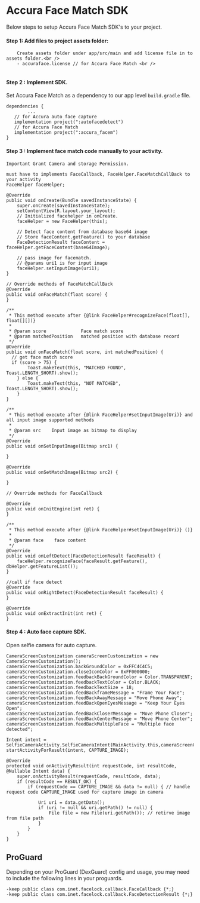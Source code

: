 # Accura Face Match SDK 

Below steps to setup Accura Face Match SDK's to your project.


#### Step 1: Add files to project assets folder:<br />
```
    Create assets folder under app/src/main and add license file in to assets folder.<br />    
    - accuraface.license // for Accura Face Match <br />
    
```

#### Step 2 : Implement SDK.
Set Accura Face Match as a dependency to our app level `build.gradle` file.
```
dependencies {
        ...
   // for Accura auto face capture
   implementation project(":autofacedetect")
   // for Accura Face Match
   implementation project(":accura_facem")
}
```

#### Step 3 : Implement face match code manually to your activity.

    Important Grant Camera and storage Permission.

    must have to implements FaceCallback, FaceHelper.FaceMatchCallBack to your activity
    FaceHelper faceHelper;

    @Override
    public void onCreate(Bundle savedInstanceState) {
        super.onCreate(savedInstanceState);
        setContentView(R.layout.your_layout);
        // Initialized facehelper in onCreate.
        faceHelper = new FaceHelper(this);

        // Detect face content from database base64 image
        // Store faceContent.getFeature() to your database
        FaceDetectionResult faceContent = faceHelper.getFaceContent(base64Image);

        // pass image for facematch.
        // @params uri1 is for input image
        faceHelper.setInputImage(uri1);
    }

    // Override methods of FaceMatchCallBack
    @Override
    public void onFaceMatch(float score) {
    }

    /**
     * This method execute after {@link FaceHelper#recognizeFace(float[], float[][])}
     *
     * @param score             Face match score
     * @param matchedPosition   matched position with database record
     */
    @Override
    public void onFaceMatch(float score, int matchedPosition) {
      // get face match score
      if (score > 75) {
        	Toast.makeText(this, "MATCHED FOUND", Toast.LENGTH_SHORT).show();
		} else {
			Toast.makeText(this, "NOT MATCHED", Toast.LENGTH_SHORT).show();
        }
	}

    /**
     * This method execute after {@link FaceHelper#setInputImage(Uri)} and all input image supported methods
     *
     * @param src    Input image as bitmap to display
     */
    @Override
    public void onSetInputImage(Bitmap src1) {

    }

    @Override
    public void onSetMatchImage(Bitmap src2) {

    }

    // Override methods for FaceCallback

    @Override
    public void onInitEngine(int ret) {
    }

    /**
     * This method execute after {@link FaceHelper#setInputImage(Uri)} ()}
     *
     * @param face    face content
     */
    @Override
    public void onLeftDetect(FaceDetectionResult faceResult) {
        faceHelper.recognizeFace(faceResult.getFeature(), dbHelper.getFeatureList());
    }

    //call if face detect
    @Override
    public void onRightDetect(FaceDetectionResult faceResult) {
    }

    @Override
    public void onExtractInit(int ret) {
    }

#### Step 4 : Auto face capture SDK.
Open selfie camera for auto capture.

```
CameraScreenCustomization cameraScreenCustomization = new CameraScreenCustomization();
cameraScreenCustomization.backGroundColor = 0xFFC4C4C5;
cameraScreenCustomization.closeIconColor = 0xFF000000;
cameraScreenCustomization.feedbackBackGroundColor = Color.TRANSPARENT;
cameraScreenCustomization.feedbackTextColor = Color.BLACK;
cameraScreenCustomization.feedbackTextSize = 18;
cameraScreenCustomization.feedBackframeMessage = "Frame Your Face";
cameraScreenCustomization.feedBackAwayMessage = "Move Phone Away";
cameraScreenCustomization.feedBackOpenEyesMessage = "Keep Your Eyes Open";
cameraScreenCustomization.feedBackCloserMessage = "Move Phone Closer";
cameraScreenCustomization.feedBackCenterMessage = "Move Phone Center";
cameraScreenCustomization.feedBackMultipleFace = "Multiple face detected";

Intent intent = SelfieCameraActivity.SelfieCameraIntent(MainActivity.this,cameraScreenCustomization,Utils.createImageUri(MainActivity.this));
startActivityForResult(intent, CAPTURE_IMAGE);

@Override
protected void onActivityResult(int requestCode, int resultCode, @Nullable Intent data) {
    super.onActivityResult(requestCode, resultCode, data);
    if (resultCode == RESULT_OK) {
        if (requestCode == CAPTURE_IMAGE && data != null) { // handle request code CAPTURE_IMAGE used for capture image in camera

            Uri uri = data.getData();
            if (uri != null && uri.getPath() != null) {
                File file = new File(uri.getPath()); // retirve image from file path
            }
        }
    }
}
```

## ProGuard
Depending on your ProGuard (DexGuard) config and usage, you may need to include the following lines in your proguards.
```
-keep public class com.inet.facelock.callback.FaceCallback {*;}
-keep public class com.inet.facelock.callback.FaceDetectionResult {*;}
```
